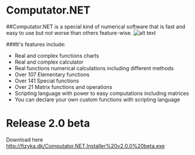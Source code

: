 # Computator.NET
##Computator.NET is a special kind of numerical software that is fast and easy to use but not worse than others feature-wise.
![alt text](http://fizyka.dk/Computator.NET/quick_presentation.gif "Quick presentation of Computator.NET features")

###It's features include:
* Real and complex functions charts
* Real and complex calculator
* Real functions numerical calculations including different methods
* Over 107 Elementary functions
* Over 141 Special functions
* Over 21 Matrix functions and operations  
* Scripting language with power to easy computations including matrices
* You can declare your own custom functions with scripting language

# Release 2.0 beta
Download here http://fizyka.dk/Computator.NET.Installer%20v2.0.0%20beta.exe
